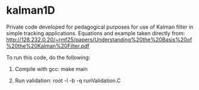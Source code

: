 # kalman1D
Private code developed for pedagogical purposes for use of Kalman filter in simple tracking applications.
Equations and example taken directly from: 
http://128.232.0.20/~rmf25/papers/Understanding%20the%20Basis%20of%20the%20Kalman%20Filter.pdf

To run this code, do the following:

1) Compile with gcc: make main

2) Run validation: root -l -b -q runValidation.C
